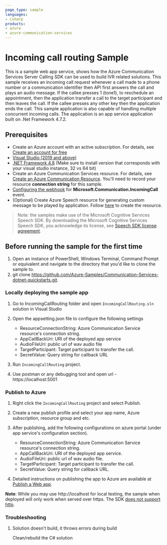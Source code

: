 ```yaml
---
page_type: sample
languages:
- csharp
products:
- azure
- azure-communication-services
---
```



# Incoming call routing Sample

This is a sample web app service, shows how the Azure Communication Services Server Calling SDK can be used to build IVR related solutions. This sample receives an incoming call request whenever a call made to a phone number or a communication identifier then API first answers the call and plays an audio message. If the callee presses 1 (tone1), to reschedule an appointment, then the application transfer a call to the target participant and then leaves the call. If the callee presses any other key then the application ends the call. This sample application is also capable of handling multiple concurrent incoming calls.
The application is an app service application built on .Net Framework 4.7.2.

## Prerequisites

- Create an Azure account with an active subscription. For details, see [Create an account for free](https://azure.microsoft.com/free/)
- [Visual Studio (2019 and above)](https://visualstudio.microsoft.com/vs/)
- [.NET Framework 4.8](https://dotnet.microsoft.com/en-us/download/dotnet-framework/net48) (Make sure to install version that corresponds with your visual studio instance, 32 vs 64 bit)
- Create an Azure Communication Services resource. For details, see [Create an Azure Communication Resource](https://docs.microsoft.com/azure/communication-services/quickstarts/create-communication-resource). You'll need to record your resource **connection string** for this sample.
- [Configuring the webhook](https://docs.microsoft.com/en-us/azure/devops/service-hooks/services/webhooks?view=azure-devops) for **Microsoft.Communication.IncomingCall** event.
- (Optional) Create Azure Speech resource for generating custom message to be played by application. Follow [here](https://docs.microsoft.com/azure/cognitive-services/speech-service/overview#try-the-speech-service-for-free) to create the resource.

> Note: the samples make use of the Microsoft Cognitive Services Speech SDK. By downloading the Microsoft Cognitive Services Speech SDK, you acknowledge its license, see [Speech SDK license agreement](https://aka.ms/csspeech/license201809).

## Before running the sample for the first time

1. Open an instance of PowerShell, Windows Terminal, Command Prompt or equivalent and navigate to the directory that you'd like to clone the sample to.
2. git clone https://github.com/Azure-Samples/Communication-Services-dotnet-quickstarts.git.

### Locally deploying the sample app

1. Go to IncomingCallRouting folder and open `IncomingCallRouting.sln` solution in Visual Studio
2. Open the appsetting.json file to configure the following settings

	- ResourceConnectionString: Azure Communication Service resource's connection string.
	- AppCallBackUri: URI of the deployed app service
	- AudioFileUri: public url of wav audio file
	- TargetParticipant: Target participant to transfer the call.
	- SecretValue: Query string for callback URL

3. Run `IncomingCallRouting` project.
4. Use postman or any debugging tool and open url - https://localhost:5001

### Publish to Azure

1. Right click the `IncomingCallRouting` project and select Publish.
2. Create a new publish profile and select your app name, Azure subscription, resource group and etc.
3. After publishing, add the following configurations on azure portal (under app service's configuration section).

	- ResourceConnectionString: Azure Communication Service resource's connection string.
	- AppCallBackUri: URI of the deployed app service.
	- AudioFileUri: public url of wav audio file.
	- TargetParticipant: Target participant to transfer the call.
	- SecretValue: Query string for callback URL.


4. Detailed instructions on publishing the app to Azure are available at [Publish a Web app](https://docs.microsoft.com/visualstudio/deployment/quickstart-deploy-to-azure?view=vs-2019).

**Note**: While you may use http://localhost for local testing, the sample when deployed will only work when served over https. The SDK [does not support http](https://docs.microsoft.com/azure/communication-services/concepts/voice-video-calling/calling-sdk-features#user-webrtc-over-https).

### Troubleshooting

1. Solution doesn\'t build, it throws errors during build

	Clean/rebuild the C# solution
